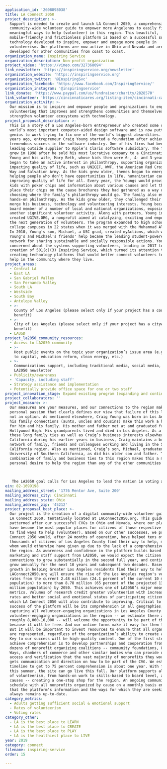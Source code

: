 ```yaml
---
application_id: '2608898038'
title: LA Connect 2050
project_description: >-
  Support is needed to create and launch LA Connect 2050, a comprehensive
  community-wide volunteer guide to empower more Angelenos to easily find their
  meaningful ways to help (volunteer) in this region. This beautiful,
  mobile-friendly and frictionless platform is based on a successful suite of
  technology developed to inspire, empower and engage more people in
  volunteerism. Our platforms are now active in Ohio and Nevada and are being
  developed for other communities from coast to coast.
organization_name: Inspiring Service
organization_description: Non-profit organization
project_video: 'https://vimeo.com/327368094'
link_newsletter: 'https://inspiringservice.org/newsletter'
organization_website: 'https://inspiringservice.org'
organization_twitter: '@InspiringSvc'
organization_facebook: 'https://www.facebook.com/InspiringService/'
organization_instagram: '@inspiringservice'
link_donate: 'https://www.paypal.com/us/fundraiser/charity/2828570'
link_volunteer: 'https://cincinnaticares.org/listing-item/cincinnati-cares/'
organization_activity: >-
  Our mission is to inspire and empower people and organizations to engage in
  volunteering that improves and strengthens communities and themselves. We
  strengthen volunteer ecosystems with technology.
project_proposal_description: >-
  This is a story of a Los Angeles-born entrepreneur who created some of the
  world’s most important computer-aided design software and is now putting that
  genius to work trying to fix one of the world’s biggest absurdities. Nearly 25
  years ago, entrepreneur Craig Young started a foundation after achieving
  tremendous success in the software industry. One of his firms had become the
  leading outside supplier to Apple’s Claris software subsidiary. The foundation
  grew in 1998 after he sold his most lucrative company to a Cincinnati firm.
  Young and his wife, Mary Beth, whose kids then were 6-, 4- and 3-years-old,
  began to take an active interest in philanthropy, supporting organizations
  impacting quality of life, such as UNICEF, WWF, the American Red Cross, United
  Way and Salvation Army. As the kids grew older, themes began to emerge --
  helping people who don’t have opportunities in life, humanitarian causes and
  improving quality of life for all. Every year, the Youngs would provide their
  kids with poker chips and information about various causes and let the kids
  place their chips on the cause brochures they had gathered as a way of
  choosing where the family’s philanthropy would go. The family also embarked on
  hands-on philanthropy. As the kids grew older, they challenged their dad to
  merge his business, technology and volunteering interests. Young became a
  board member of a number of local and national organizations, exposing him to
  another significant volunteer activity. Along with partners, Young in 2007
  created UGIVE.ORG, a nonprofit aimed at catalyzing, exciting and empowering
  the next generation of volunteers. The program expanded to high school and
  college campuses in 22 states when it was merged with the Muhammad Ali Center.
  In 2010, Young's son, Michael, a USC grad, created myActions, which with
  Young's and Michael's friends' help became the leading student-powered college
  network for sharing sustainable and socially responsible actions. Young became
  concerned about the systems supporting volunteers, leading in 2017 to the
  creation of 501(c)(3) Inspiring Service, which turned its attention to
  creating technology platforms that would better connect volunteers to ways to
  help in the community where they live.
project_areas:
  - Central LA
  - East LA
  - San Gabriel Valley
  - San Fernando Valley
  - South LA
  - Westside
  - South Bay
  - Antelope Valley
  - >-
    County of Los Angeles (please select only if your project has a countywide
    benefit)
  - >-
    City of Los Angeles (please select only if your project has a citywide
    benefit)
  - LAUSD
project_la2050_community_resources:
  - Access to LA2050 community
  - >-
    Host public events on the topic your organization’s issue area (e.g. access
    to capital, education reform, clean energy, etc.) 
  - >-
    Communications support, including traditional media, social media, and
    LA2050 newsletter
  - Publicity/awareness
  - 'Capacity, including staff'
  - Strategy assistance and implementation
  - Potentially provide office space for one or two staff
project_innovation_stage: Expand existing program (expanding and continuing ongoing successful projects)
project_collaborators: ''
project_measure: >-
  Our measures are your measures, and our connections to the region make this a
  personal passion that clearly defines our view that failure of this launch is
  not an option. As mentioned elsewhere, Craig Young was born in Los Angeles and
  his family connections (aunts, uncles and cousins) make this work a homecoming
  for him and his family. His mother and father met at and graduated from
  Hollywood High. His grandparents lived and died in Los Angeles. As a result of
  these long family ties as well as Craig’s business interests elsewhere in
  California during his earlier years in business, Craig maintains a broad
  network of family, friends and colleagues working and living in the Southern
  California region. Also as mentioned, Craig’s son, Michael, graduated from the
  University of Southern California, as did his older son and father. The
  combination of family and business ties to this region makes this a more
  personal desire to help the region than any of the other communities we serve.
   
   
   
   The LA2050 goal calls for Los Angeles to lead the nation in voting and volunteerism rates. Research demonstrates strong ties between increased volunteerism and increased voter rates, so we see ourselves helping with voting rates as well as our core goal of helping to get 60 percent of Greater Los Angeles residents volunteering vs. 24.1 percent now. Our most defining metric is when a potential volunteer contacts an organization, a unit of a measure we call a referral. We actively monitor referrals to identify trends, monitor site usage and evaluate the effectiveness of our marketing campaigns. We can even tell when the organizations who receive our referrals aren’t responding, another factor in volunteer fatigue we hope to alleviate. Significant growth in referrals along with implementing change management in the way nonprofits engage volunteers will be the key drivers behind defining success as we move forward.
ein: 82-1699198
mailing_address_street: '1776 Mentor Ave, Suite 200'
mailing_address_city: Cincinnati
mailing_address_state: Ohio
mailing_address_zip: '45212'
project_proposal_best_place: >-
  Our project is the creation of a digital community-wide volunteer guide (CVG),
  LA Connect 2050, tentatively located at LAConnect2050.org. This guide will be
  patterned after our successful CVGs in Ohio and Nevada, where our platforms
  have become the most popular places for citizens of those respective regions
  to find ways to help (volunteer). Based on our other successes, we project LA
  Connect 2050 would, after 24 months of operation, have helped tens of
  thousands of citizens of Los Angeles County find their way to help, many of
  whom would otherwise have given up due to the lack of a comprehensive guide in
  the region. As awareness and confidence in the platform builds based on
  marketing and staff support from LA2050, we would expect the citizen
  connections to grow substantially in the second full year, and continue to
  grow annually for the next 10 years and subsequent two decades. Based on this
  growth in helping Greater Los Angeles residents find their way to help,
  LAConnect2050.org will ensure the rise of the Los Angeles region's volunteer
  rates from the current 2.48 million (24.1 percent of the current 10 million+
  population) to more than 8.78 million (65 percent of the projected 13.5
  million population) by 2050. This achieves one of LA2050’s major measurable
  metrics. Volumes of research credit greater volunteerism with increased voting
  rates and better social and emotional status of participating citizens, for
  which LA Connect 2050 will also contribute to improving. Critical to the
  success of the platform will be its comprehension in all geographies,
  capturing all volunteer-engaging organizations in Los Angeles County. Most
  volunteer-engaging organizations in the region -- we estimate there are
  roughly 8,000-10,000 -- will welcome the opportunity to be part of the guide
  because it will be free. And our online forms make it easy for them to do so.
  But it will be important to invest resources to ensure that all organizations
  are represented, regardless of the organization’s ability to create a profile.
  Key to our success will be high-quality content. One of the first steps to
  achieve comprehension is to develop partnerships and cooperation from the
  dozens of nonprofit organizing coalitions -- community foundations, United
  Ways, chambers of commerce and other similar bodies who can provide quick
  access and verification that the vast majority of nonprofits they work with
  gets communication and direction on how to be part of the CVG. We estimate the
  timeline to get to 75 percent comprehension is about one year. With funding
  this summer, the site can go live this fall. Our platform supports all aspects
  of volunteerism, from hands-on work to skills-based to board level, across all
  causes -- creating a one-stop shop for the region. An ongoing communication
  schedule with all nonprofits organized by cause on a monthly basis ensures
  that the platform's information and the ways for which they are seeking help
  always remains up-to-date.
category_metrics:
  - Adults getting sufficient social & emotional support
  - Rates of volunteerism
  - Voting rates
category_other:
  - LA is the best place to LEARN
  - LA is the best place to CREATE
  - LA is the best place to PLAY
  - LA is the healthiest place to LIVE
year: 2019
category: connect
filename: inspiring-service
order: 15

---
```

